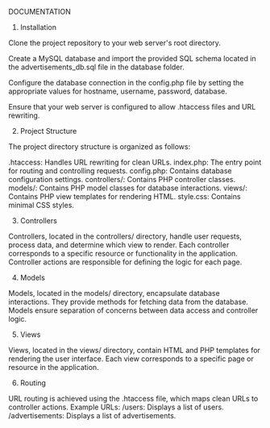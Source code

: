 DOCUMENTATION

1. Installation

Clone the project repository to your web server's root directory.

Create a MySQL database and import the provided SQL schema located in the advertisements_db.sql file in the database folder.

Configure the database connection in the config.php file by setting the appropriate values for hostname, username, password, database.

Ensure that your web server is configured to allow .htaccess files and URL rewriting.

2. Project Structure

The project directory structure is organized as follows:

.htaccess: Handles URL rewriting for clean URLs.
index.php: The entry point for routing and controlling requests.
config.php: Contains database configuration settings.
controllers/: Contains PHP controller classes.
models/: Contains PHP model classes for database interactions.
views/: Contains PHP view templates for rendering HTML.
style.css: Contains minimal CSS styles.

3. Controllers

Controllers, located in the controllers/ directory, handle user requests, process data, and determine which view to render.
Each controller corresponds to a specific resource or functionality in the application.
Controller actions are responsible for defining the logic for each page.

4. Models

Models, located in the models/ directory, encapsulate database interactions.
They provide methods for fetching data from the database.
Models ensure separation of concerns between data access and controller logic.

5. Views

Views, located in the views/ directory, contain HTML and PHP templates for rendering the user interface.
Each view corresponds to a specific page or resource in the application.

6. Routing

URL routing is achieved using the .htaccess file, which maps clean URLs to controller actions.
Example URLs:
/users: Displays a list of users.
/advertisements: Displays a list of advertisements.
